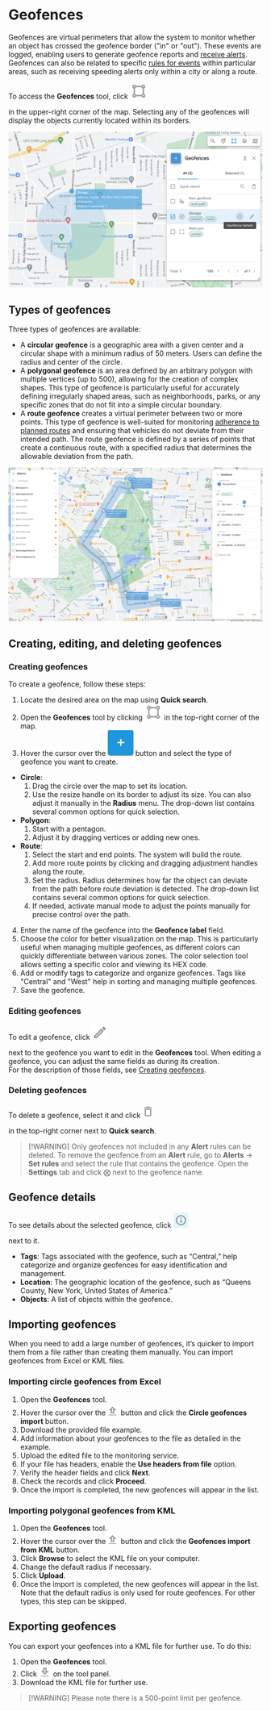 # Geofences

Geofences are virtual perimeters that allow the system to monitor whether an object has crossed the geofence border ("in" or "out"). These events are logged, enabling users to generate geofence reports and [receive alerts](../../rules-and-notifications/movement-monitoring/geofence-entrance-or-exit.md). Geofences can also be related to specific [rules for events](../../rules-and-notifications/) within particular areas, such as receiving speeding alerts only within a city or along a route.

To access the **Geofences** tool, click ![image-20250425-083834.png](attachments/image-20250425-083834.png)

in the upper-right corner of the map. Selecting any of the geofences will display the objects currently located within its borders.

![Geofences tool](attachments/image-20240807-002528.png)

## Types of geofences

Three types of geofences are available:

* A **circular geofence** is a geographic area with a given center and a circular shape with a minimum radius of 50 meters. Users can define the radius and center of the circle.
* A **polygonal geofence** is an area defined by an arbitrary polygon with multiple vertices (up to 500), allowing for the creation of complex shapes. This type of geofence is particularly useful for accurately defining irregularly shaped areas, such as neighborhoods, parks, or any specific zones that do not fit into a simple circular boundary.
* A **route geofence** creates a virtual perimeter between two or more points. This type of geofence is well-suited for monitoring [adherence to planned routes](../../rules-and-notifications/scheduling-and-dispatching/deviation-from-the-route.md) and ensuring that vehicles do not deviate from their intended path. The route geofence is defined by a series of points that create a continuous route, with a specified radius that determines the allowable deviation from the path.

![image-20240806-235506.png](attachments/image-20240806-235506.png)

## Creating, editing, and deleting geofences

### Creating geofences

To create a geofence, follow these steps:

1. Locate the desired area on the map using **Quick search**.
2. Open the **Geofences** tool by clicking ![image-20250425-083834.png](attachments/image-20250425-083834.png) in the top-right corner of the map.
3. Hover the cursor over the ![New geofence](attachments/image-20250325-150554-20250425-083602.png) button and select the type of geofence you want to create.

* **Circle**:
  1. Drag the circle over the map to set its location.
  2. Use the resize handle on its border to adjust its size. You can also adjust it manually in the **Radius** menu. The drop-down list contains several common options for quick selection.
* **Polygon**:
  1. Start with a pentagon.
  2. Adjust it by dragging vertices or adding new ones.
* **Route**:
  1. Select the start and end points. The system will build the route.
  2. Add more route points by clicking and dragging adjustment handles along the route.
  3. Set the radius. Radius determines how far the object can deviate from the path before route deviation is detected. The drop-down list contains several common options for quick selection.
  4. If needed, activate manual mode to adjust the points manually for precise control over the path.

4. Enter the name of the geofence into the **Geofence label** field.
5. Choose the color for better visualization on the map. This is particularly useful when managing multiple geofences, as different colors can quickly differentiate between various zones. The color selection tool allows setting a specific color and viewing its HEX code.
6. Add or modify tags to categorize and organize geofences. Tags like "Central" and "West" help in sorting and managing multiple geofences.
7. Save the geofence.

### Editing geofences

To edit a geofence, click ![Untitled-20250425-103233.png](attachments/Untitled-20250425-103233.png)

next to the geofence you want to edit in the **Geofences** tool. When editing a geofence, you can adjust the same fields as during its creation.\
For the description of those fields, see [Creating geofences](geofences.md#creating-geofence).

### Deleting geofences

To delete a geofence, select it and click ![image-20250425-104605.png](attachments/image-20250425-104605.png)

in the top-right corner next to **Quick search**.

> \[!WARNING] Only geofences not included in any **Alert** rules can be deleted. To remove the geofence from an **Alert** rule, go to **Alerts** → **Set rules** and select the rule that contains the geofence. Open the **Settings** tab and click ⨂ next to the geofence name.

## Geofence details

To see details about the selected geofence, click ![Untitled-20250416-090916.png](attachments/Untitled-20250416-090916.png)

next to it.

* **Tags**: Tags associated with the geofence, such as “Central,” help categorize and organize geofences for easy identification and management.
* **Location**: The geographic location of the geofence, such as “Queens County, New York, United States of America.”
* **Objects**: A list of objects within the geofence.

## Importing geofences

When you need to add a large number of geofences, it’s quicker to import them from a file rather than creating them manually. You can import geofences from Excel or KML files.

### Importing circle geofences from Excel

1. Open the **Geofences** tool.
2. Hover the cursor over the ![image-20250425-105021.png](attachments/image-20250425-105021.png) button and click the **Circle geofences import** button.
3. Download the provided file example.
4. Add information about your geofences to the file as detailed in the example.
5. Upload the edited file to the monitoring service.
6. If your file has headers, enable the **Use headers from file** option.
7. Verify the header fields and click **Next**.
8. Check the records and click **Proceed**.
9. Once the import is completed, the new geofences will appear in the list.

### Importing polygonal geofences from KML

1. Open the **Geofences** tool.
2. Hover the cursor over the ![image-20250425-105021.png](attachments/image-20250425-105021.png) button and click the **Geofences import from KML** button.
3. Click **Browse** to select the KML file on your computer.
4. Change the default radius if necessary.
5. Click **Upload**.
6. Once the import is completed, the new geofences will appear in the list. Note that the default radius is only used for route geofences. For other types, this step can be skipped.

## Exporting geofences

You can export your geofences into a KML file for further use. To do this:

1. Open the **Geofences** tool.
2. Click ![Download geofences](attachments/image-20250425-132255.png) on the tool panel.
3. Download the KML file for further use.

> \[!WARNING] Please note there is a 500-point limit per geofence.
